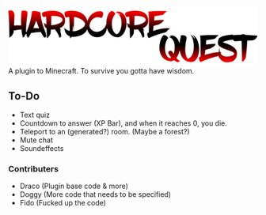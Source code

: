 ![Alt text](/img/Harcorequest.png?raw=true)
A plugin to Minecraft. To survive you gotta have wisdom.

## To-Do
* Text quiz
* Countdown to answer (XP Bar), and when it reaches 0, you die.
* Teleport to an (generated?) room. (Maybe a forest?)
* Mute chat
* Soundeffects

### Contributers
* Draco (Plugin base code & more)
* Doggy (More code that needs to be specified)
* Fido (Fucked up the code)
